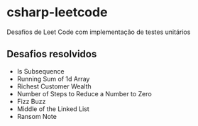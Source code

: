 # csharp-leetcode
 Desafios de Leet Code com implementação de testes unitários

 ## Desafios resolvidos
 - Is Subsequence
 - Running Sum of 1d Array
 - Richest Customer Wealth
 - Number of Steps to Reduce a Number to Zero
 - Fizz Buzz
 - Middle of the Linked List
 - Ransom Note
